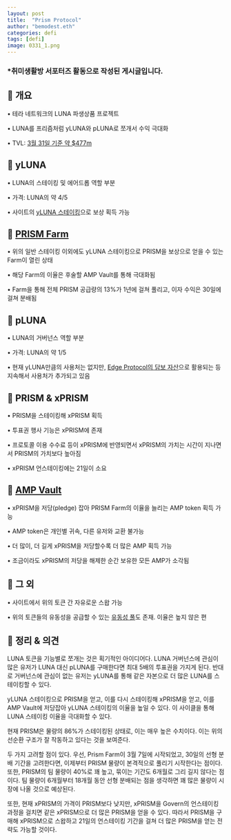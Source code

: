 ```yaml
---
layout: post
title:  "Prism Protocol"
author: "bemodest.eth"
categories: defi
tags: [defi]
image: 0331_1.png
---
```


### *취미생활방 서포터즈 활동으로 작성된 게시글입니다.
      
## 🔎 개요
• 테라 네트워크의 LUNA 파생상품 프로젝트

• LUNA를 프리즘처럼 yLUNA와 pLUNA로 쪼개서 수익 극대화

• TVL: [3월 31일 기준 약 $477m](https://defillama.com/protocol/prism-protocol)

## 🔎 yLUNA
• LUNA의 스테이킹 및 에어드롭 역할 부분

• 가격: LUNA의 약 4/5

• 사이트의 [yLUNA 스테이킹](https://prismprotocol.app/stake/standard)으로 보상 획득 가능

## 🔎 [PRISM Farm](https://prismprotocol.app/stake/farm)

• 위의 일반 스테이킹 이외에도 yLUNA 스테이킹으로 PRISM을 보상으로 얻을 수 있는 Farm이 열린 상태

• 해당 Farm의 이율은 후술할 AMP Vault를 통해 극대화됨

• Farm을 통해 전체 PRISM 공급량의 13%가 1년에 걸쳐 풀리고, 이자 수익은 30일에 걸쳐 분배됨

## 🔎 pLUNA
• LUNA의 거버넌스 역할 부분

• 가격: LUNA의 약 1/5

• 현재  yLUNA만큼의 사용처는 없지만, [Edge Protocol의 담보 자산](https://twitter.com/prism_protocol/status/1508483157418516482)으로 활용되는 등 지속해서 사용처가 추가되고 있음

## 🔎 PRISM & xPRISM
• PRISM을 스테이킹해 xPRISM 획득

• 투표권 행사 기능은 xPRISM에 존재

• 프로토콜 이용 수수료 등이 xPRISM에 반영되면서 
xPRISM의 가치는 시간이 지나면서 PRISM의 가치보다 높아짐

• xPRISM 언스테이킹에는 21일이 소요

## 🔎 [AMP Vault](https://prismprotocol.app/gov)

• xPRISM을 저당(pledge) 잡아 PRISM Farm의 이율을 늘리는 AMP token 획득 가능

• AMP token은 개인별 귀속, 다른 유저와 교환 불가능

• 더 많이, 더 길게 xPRISM을 저당할수록 더 많은 AMP 획득 가능

• 조금이라도 xPRISM의 저당을 해제한 순간 보유한 모든 AMP가 소각됨

## 🔎 그 외
• 사이트에서 위의 토큰 간 자유로운 스왑 가능

• 위의 토큰들의 유동성을 공급할 수 있는 [유동성 풀](https://prismprotocol.app/pools)도 존재. 이율은 높지 않은 편

## 🔎 정리 & 의견
LUNA 토큰을 기능별로 쪼개는 것은 획기적인 아이디어다. LUNA 거버넌스에 관심이 많은 유저가 LUNA 대신 pLUNA를 구매한다면 최대 5배의 투표권을 가지게 된다. 반대로 거버넌스에 관심이 없는 유저는 yLUNA를 통해 같은 자본으로 더 많은 LUNA를 스테이킹할 수 있다.

yLUNA 스테이킹으로 PRISM을 얻고, 이를 다시 스테이킹해 xPRISM을 얻고, 이를 AMP Vault에 저당잡아 yLUNA 스테이킹의 이율을 높일 수 있다. 이 사이클을 통해 LUNA 스테이킹 이율을 극대화할 수 있다.

현재 PRISM은 물량의 86%가 스테이킹된 상태로, 이는 매우 높은 수치이다. 이는 위의 선순환 구조가 잘 작동하고 있다는 것을 보여준다.

두 가지 고려할 점이 있다. 우선, Prism Farm이 3월 7일에 시작되었고, 30일의 선형 분배 기간을 고려한다면, 이제부터 PRISM 물량이 본격적으로 풀리기 시작한다는 점이다. 또한, PRISM의 팀 물량이 40%로 꽤 높고, 묶이는 기간도 6개월로 그리 길지 않다는 점이다. 팀 물량이 6개월부터 18개월 동안 선형 분배되는 점을 생각하면 꽤 많은 물량이 시장에 나올 것으로 예상된다.

또한, 현재 xPRISM의 가격이 PRISM보다 낮지만, xPRISM을 Govern의 언스테이킹 과정을 걸치면 같은 xPRISM으로 더 많은 PRISM을 얻을 수 있다. 따라서 PRISM을 구매해 xPRISM으로 스왑하고 21일의 언스테이킹 기간을 걸쳐 더 많은 PRISM을 얻는 전략도 가능할 것이다.
